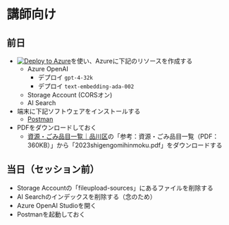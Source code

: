 # 講師向け

## 前日

- [![Deploy to Azure](http://azuredeploy.net/deploybutton.png)](https://portal.azure.com/#create/Microsoft.Template/uri/https%3A%2F%2Fraw.githubusercontent.com%2Fdzeyelid%2Faoai-studio-handson%2Fmain%2Fiac%2Fadd-your-data%2Fmain.json)を使い、Azureに下記のリソースを作成する
  - Azure OpenAI
    - デプロイ `gpt-4-32k`
    - デプロイ `text-embedding-ada-002`
  - Storage Account (CORSオン)
  - AI Search
- 端末に下記ソフトウェアをインストールする
  - [Postman](https://www.postman.com/downloads/)
- PDFをダウンロードしておく
  - [資源・ごみ品目一覧｜品川区](https://www.city.shinagawa.tokyo.jp/PC/kankyo/kankyo-gomi/gomi-kateigomi/20191127174730.html)の「参考：資源・ごみ品目一覧（PDF：360KB）」から「2023shigengomihinmoku.pdf」をダウンロードする

## 当日（セッション前）

- Storage Accountの「fileupload-sources」にあるファイルを削除する
- AI Searchのインデックスを削除する（念のため）
- Azure OpenAI Studioを開く
- Postmanを起動しておく
